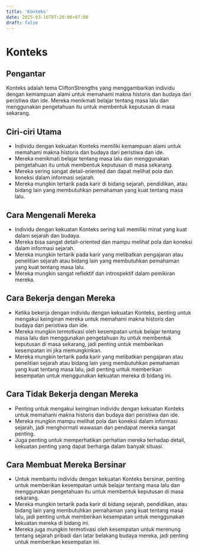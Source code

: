 ```yaml
---
title: 'Konteks'
date: 2025-03-16T07:20:00+07:00
draft: false
---
```


# Konteks

## Pengantar

Konteks adalah tema CliftonStrengths yang menggambarkan individu dengan kemampuan alami untuk memahami makna historis dan budaya dari peristiwa dan ide. Mereka menikmati belajar tentang masa lalu dan menggunakan pengetahuan itu untuk membentuk keputusan di masa sekarang.

## Ciri-ciri Utama

- Individu dengan kekuatan Konteks memiliki kemampuan alami untuk memahami makna historis dan budaya dari peristiwa dan ide.
- Mereka menikmati belajar tentang masa lalu dan menggunakan pengetahuan itu untuk membentuk keputusan di masa sekarang.
- Mereka sering sangat detail-oriented dan dapat melihat pola dan koneksi dalam informasi sejarah.
- Mereka mungkin tertarik pada karir di bidang sejarah, pendidikan, atau bidang lain yang membutuhkan pemahaman yang kuat tentang masa lalu.

## Cara Mengenali Mereka

- Individu dengan kekuatan Konteks sering kali memiliki minat yang kuat dalam sejarah dan budaya.
- Mereka bisa sangat detail-oriented dan mampu melihat pola dan koneksi dalam informasi sejarah.
- Mereka mungkin tertarik pada karir yang melibatkan pengajaran atau penelitian sejarah atau bidang lain yang membutuhkan pemahaman yang kuat tentang masa lalu.
- Mereka mungkin sangat reflektif dan introspektif dalam pemikiran mereka.

## Cara Bekerja dengan Mereka

- Ketika bekerja dengan individu dengan kekuatan Konteks, penting untuk mengakui keinginan mereka untuk memahami makna historis dan budaya dari peristiwa dan ide.
- Mereka mungkin termotivasi oleh kesempatan untuk belajar tentang masa lalu dan menggunakan pengetahuan itu untuk membentuk keputusan di masa sekarang, jadi penting untuk memberikan kesempatan ini jika memungkinkan.
- Mereka mungkin tertarik pada karir yang melibatkan pengajaran atau penelitian sejarah atau bidang lain yang membutuhkan pemahaman yang kuat tentang masa lalu, jadi penting untuk memberikan kesempatan untuk menggunakan kekuatan mereka di bidang ini.

## Cara Tidak Bekerja dengan Mereka

- Penting untuk mengakui keinginan individu dengan kekuatan Konteks untuk memahami makna historis dan budaya dari peristiwa dan ide.
- Mereka mungkin mampu melihat pola dan koneksi dalam informasi sejarah, jadi menghormati wawasan dan pendapat mereka sangat penting.
- Juga penting untuk memperhatikan perhatian mereka terhadap detail, kekuatan penting yang dapat berharga dalam banyak situasi.

## Cara Membuat Mereka Bersinar

- Untuk membantu individu dengan kekuatan Konteks bersinar, penting untuk memberikan kesempatan untuk belajar tentang masa lalu dan menggunakan pengetahuan itu untuk membentuk keputusan di masa sekarang.
- Mereka mungkin tertarik pada karir di bidang sejarah, pendidikan, atau bidang lain yang membutuhkan pemahaman yang kuat tentang masa lalu, jadi penting untuk memberikan kesempatan untuk menggunakan kekuatan mereka di bidang ini.
- Mereka juga mungkin termotivasi oleh kesempatan untuk merenung tentang sejarah pribadi dan latar belakang budaya mereka, jadi penting untuk memberikan kesempatan ini.
